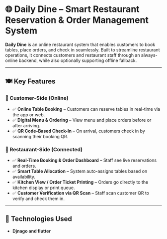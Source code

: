 # 🌐 Daily Dine – Smart Restaurant Reservation & Order Management System

**Daily Dine** is an online restaurant system that enables customers to book tables, place orders, and check in seamlessly. Built to streamline restaurant operations, it connects customers and restaurant staff through an always-online backend, while also optionally supporting offline fallback.

---

## 🍽️ Key Features

### 👤 Customer-Side (Online)
- ✅ **Online Table Booking** – Customers can reserve tables in real-time via the app or web.
- ✅ **Digital Menu & Ordering** – View menu and place orders before or after arriving.
- ✅ **QR Code-Based Check-In** – On arrival, customers check in by scanning their booking QR.

### 🏢 Restaurant-Side (Connected)
- ✅ **Real-Time Booking & Order Dashboard** – Staff see live reservations and orders.
- ✅ **Smart Table Allocation** – System auto-assigns tables based on availability.
- ✅ **Kitchen View / Order Ticket Printing** – Orders go directly to the kitchen display or print queue.
- ✅ **Customer Verification via QR Scan** – Staff scan customer QR to verify and check them in.

---

## 🚀 Technologies Used
-  **Djnago and flutter**


